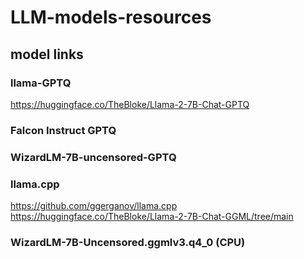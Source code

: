 # LLM-models-resources
## model links
### llama-GPTQ
https://huggingface.co/TheBloke/Llama-2-7B-Chat-GPTQ

### Falcon Instruct GPTQ

### WizardLM-7B-uncensored-GPTQ

### llama.cpp
https://github.com/ggerganov/llama.cpp
https://huggingface.co/TheBloke/Llama-2-7B-Chat-GGML/tree/main

### WizardLM-7B-Uncensored.ggmlv3.q4_0 (CPU)
